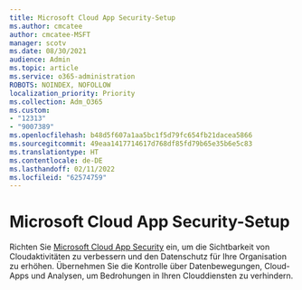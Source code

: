 ```yaml
---
title: Microsoft Cloud App Security-Setup
ms.author: cmcatee
author: cmcatee-MSFT
manager: scotv
ms.date: 08/30/2021
audience: Admin
ms.topic: article
ms.service: o365-administration
ROBOTS: NOINDEX, NOFOLLOW
localization_priority: Priority
ms.collection: Adm_O365
ms.custom:
- "12313"
- "9007389"
ms.openlocfilehash: b48d5f607a1aa5bc1f5d79fc654fb21dacea5866
ms.sourcegitcommit: 49eaa1417714617d768df85fd79b65e35b6e5c83
ms.translationtype: HT
ms.contentlocale: de-DE
ms.lasthandoff: 02/11/2022
ms.locfileid: "62574759"
---
```

# <a name="microsoft-cloud-app-security-setup"></a>Microsoft Cloud App Security-Setup

Richten Sie [Microsoft Cloud App Security](https://aka.ms/cloudappsecuritysetup) ein, um die Sichtbarkeit von Cloudaktivitäten zu verbessern und den Datenschutz für Ihre Organisation zu erhöhen. Übernehmen Sie die Kontrolle über Datenbewegungen, Cloud-Apps und Analysen, um Bedrohungen in Ihren Clouddiensten zu verhindern.


